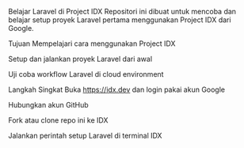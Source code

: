 Belajar Laravel di Project IDX
Repositori ini dibuat untuk mencoba dan belajar setup proyek Laravel pertama menggunakan Project IDX dari Google.

Tujuan
Mempelajari cara menggunakan Project IDX

Setup dan jalankan proyek Laravel dari awal

Uji coba workflow Laravel di cloud environment

Langkah Singkat
Buka https://idx.dev dan login pakai akun Google

Hubungkan akun GitHub

Fork atau clone repo ini ke IDX

Jalankan perintah setup Laravel di terminal IDX
